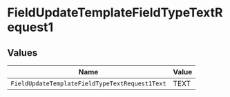 # FieldUpdateTemplateFieldTypeTextRequest1


## Values

| Name                                           | Value                                          |
| ---------------------------------------------- | ---------------------------------------------- |
| `FieldUpdateTemplateFieldTypeTextRequest1Text` | TEXT                                           |